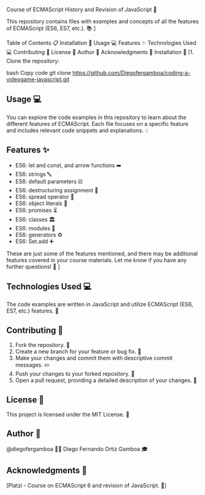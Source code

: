 Course of ECMAScript History and Revision of JavaScript :rocket:

This repository contains files with examples and concepts of all the features of ECMAScript (ES6, ES7, etc.). :books: ]

Table of Contents :clipboard:
Installation :wrench:
Usage :computer:
Features :sparkles:
Technologies Used :computer:
Contributing :raising_hand:
License :page_with_curl:
Author :bust_in_silhouette:
Acknowledgments :pray:
Installation :wrench:
[1. Clone the repository:

bash
Copy code
git clone https://github.com/Diegofergamboa/coding-a-videogame-javascript.git

## Usage :computer:

You can explore the code examples in this repository to learn about the different features of ECMAScript. Each file focuses on a specific feature and includes relevant code snippets and explanations. :bulb:

## Features :sparkles:


 - ES6: let and const, and arrow functions :arrow_right: 
 - ES6: strings :abc: 
 - ES6: default parameters :ballot_box_with_check: 
 - ES6: destructuring assignment :open_file_folder: 
 - ES6: spread operator :star2: 
 - ES6: object literals :file_folder: 
 - ES6: promises :hourglass_flowing_sand: 
 - ES6: classes :classical_building: 
 - ES6: modules :file_folder: 
 - ES6: generators :recycle: 
 - ES6: Set.add :heavy_plus_sign: 

 These are just some of the features mentioned, and there may be additional features covered in your course materials. Let me know if you have any further questions! :raised_hands:
]

## Technologies Used :computer:

The code examples are written in JavaScript and utilize ECMAScript (ES6, ES7, etc.) features. :floppy_disk:

## Contributing :raising_hand:

 1. Fork the repository. :fork_and_knife:
 2. Create a new branch for your feature or bug fix. :seedling:
 3. Make your changes and commit them with descriptive commit messages. :pencil2:
 4. Push your changes to your forked repository. :rocket:
 5. Open a pull request, providing a detailed description of your changes. :loudspeaker:

## License :page_with_curl:

This project is licensed under the MIT License. :scroll:

## Author :bust_in_silhouette:

 @diegofergamboa :man_technologist:
 Diego Fernando Ortiz Gamboa :mortar_board:

## Acknowledgments :pray:

[Platzi - Course on ECMAScript 6 and revision of JavaScript. :raised_hands:]
